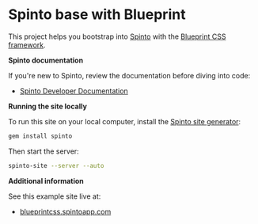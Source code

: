 Spinto base with Blueprint
==========================

This project helps you bootstrap into [Spinto](http://www.spintoapp.com)
with the [Blueprint CSS framework](http://blueprintcss.org).


**Spinto documentation**

If you're new to Spinto, review the documentation before diving into code:

* [Spinto Developer Documentation](http://www.spintoapp.com/documentation)


**Running the site locally**

To run this site on your local computer, install the
[Spinto site generator](http://github.com/mixonic/spinto):

``` bash
gem install spinto
```

Then start the server:

``` bash
spinto-site --server --auto
```


**Additional information**

See this example site live at:

* [blueprintcss.spintoapp.com](http://blueprintcss.spintoapp.com)
